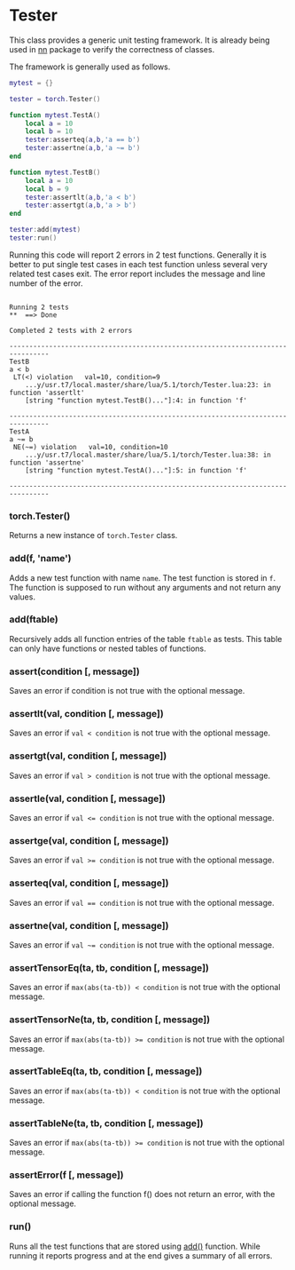 <a name="torch.Tester.dok"></a>
# Tester #

This class provides a generic unit testing framework. It is already 
being used in [nn](../nn/index.md) package to verify the correctness of classes.

The framework is generally used as follows.

```lua
mytest = {}

tester = torch.Tester()

function mytest.TestA()
	local a = 10
	local b = 10
	tester:asserteq(a,b,'a == b')
	tester:assertne(a,b,'a ~= b')
end

function mytest.TestB()
	local a = 10
	local b = 9
	tester:assertlt(a,b,'a < b')
	tester:assertgt(a,b,'a > b')
end

tester:add(mytest)
tester:run()

```

Running this code will report 2 errors in 2 test functions. Generally it is 
better to put single test cases in each test function unless several very related
test cases exit. The error report includes the message and line number of the error.

```

Running 2 tests
**  ==> Done 

Completed 2 tests with 2 errors

--------------------------------------------------------------------------------
TestB
a < b
 LT(<) violation   val=10, condition=9
	...y/usr.t7/local.master/share/lua/5.1/torch/Tester.lua:23: in function 'assertlt'
	[string "function mytest.TestB()..."]:4: in function 'f'

--------------------------------------------------------------------------------
TestA
a ~= b
 NE(~=) violation   val=10, condition=10
	...y/usr.t7/local.master/share/lua/5.1/torch/Tester.lua:38: in function 'assertne'
	[string "function mytest.TestA()..."]:5: in function 'f'

--------------------------------------------------------------------------------

```


<a name="torch.Tester"></a>
### torch.Tester() ###

Returns a new instance of `torch.Tester` class.

<a name="torch.Tester.add"></a>
### add(f, 'name') ###

Adds a new test function with name `name`. The test function is stored in `f`.
The function is supposed to run without any arguments and not return any values.

<a name="torch.Tester.add"></a>
### add(ftable) ###

Recursively adds all function entries of the table `ftable` as tests. This table 
can only have functions or nested tables of functions.

<a name="torch.Tester.assert"></a>
### assert(condition [, message]) ###

Saves an error if condition is not true with the optional message.

<a name="torch.Tester.assertlt"></a>
### assertlt(val, condition [, message]) ###

Saves an error if `val < condition` is not true with the optional message.

<a name="torch.Tester.assertgt"></a>
### assertgt(val, condition [, message]) ###

Saves an error if `val > condition` is not true with the optional message.

<a name="torch.Tester.assertle"></a>
### assertle(val, condition [, message]) ###

Saves an error if `val <= condition` is not true with the optional message.

<a name="torch.Tester.assertge"></a>
### assertge(val, condition [, message]) ###

Saves an error if `val >= condition` is not true with the optional message.

<a name="torch.Tester.asserteq"></a>
### asserteq(val, condition [, message]) ###

Saves an error if `val == condition` is not true with the optional message.

<a name="torch.Tester.assertne"></a>
### assertne(val, condition [, message]) ###

Saves an error if `val ~= condition` is not true with the optional message.

<a name="torch.Tester.assertTensorEq"></a>
### assertTensorEq(ta, tb, condition [, message]) ###

Saves an error if `max(abs(ta-tb)) < condition` is not true with the optional message.

<a name="torch.Tester.assertTensorNe"></a>
### assertTensorNe(ta, tb, condition [, message]) ###

Saves an error if `max(abs(ta-tb)) >= condition` is not true with the optional message.

<a name="torch.Tester.assertTableEq"></a>
### assertTableEq(ta, tb, condition [, message]) ###

Saves an error if `max(abs(ta-tb)) < condition` is not true with the optional message.

<a name="torch.Tester.assertTableNe"></a>
### assertTableNe(ta, tb, condition [, message]) ###

Saves an error if `max(abs(ta-tb)) >= condition` is not true with the optional message.

<a name="torch.Tester.assertError"></a>
### assertError(f [, message]) ###

Saves an error if calling the function f() does not return an error, with the optional message.

<a name="torch.Tester.run"></a>
### run() ###

Runs all the test functions that are stored using [add()](#torch.Tester.add) function. 
While running it reports progress and at the end gives a summary of all errors.







